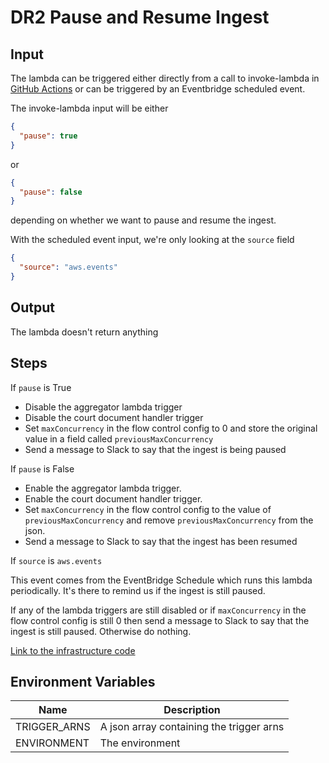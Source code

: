 # DR2 Pause and Resume Ingest

## Input

The lambda can be triggered either directly from a call to invoke-lambda in [GitHub Actions](https://github.com/nationalarchives/dr2-runbooks/actions/workflows/pause_and_resume_ingest.yml) or can be triggered by an
Eventbridge scheduled event.

The invoke-lambda input will be either

```json
{
  "pause": true
}
```

or

```json
{
  "pause": false
}
```

depending on whether we want to pause and resume the ingest.

With the scheduled event input, we're only looking at the `source` field

```json
{
  "source": "aws.events"
}
```

## Output

The lambda doesn't return anything

## Steps

If `pause` is True

* Disable the aggregator lambda trigger
* Disable the court document handler trigger
* Set `maxConcurrency` in the flow control config to 0 and store the original value in a field
  called `previousMaxConcurrency`
* Send a message to Slack to say that the ingest is being paused

If `pause` is False

* Enable the aggregator lambda trigger.
* Enable the court document handler trigger.
* Set `maxConcurrency` in the flow control config to the value of `previousMaxConcurrency` and
  remove `previousMaxConcurrency` from the json.
* Send a message to Slack to say that the ingest has been resumed

If `source` is `aws.events`

This event comes from the EventBridge Schedule which runs this lambda periodically. It's there to remind us if the ingest is still paused.

If any of the lambda triggers are still disabled or if `maxConcurrency` in the flow control config is still 0
then send a message to Slack to say that the ingest is still paused. Otherwise do nothing. 

[Link to the infrastructure code](https://github.com/nationalarchives/dp-terraform-environments)

## Environment Variables

| Name                 | Description                              |
|----------------------|------------------------------------------|
| TRIGGER_ARNS         | A json array containing the trigger arns |
| ENVIRONMENT          | The environment                          |
